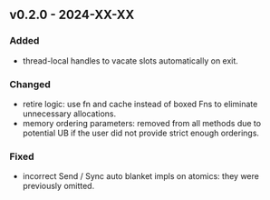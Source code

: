 ## v0.2.0 - 2024-XX-XX

### Added

- thread-local handles to vacate slots automatically on exit.

### Changed

- retire logic: use fn and cache instead of boxed Fns to eliminate unnecessary allocations.
- memory ordering parameters: removed from all methods due to potential UB if the user did not
  provide strict enough orderings.

### Fixed

- incorrect Send / Sync auto blanket impls on atomics: they were previously omitted.